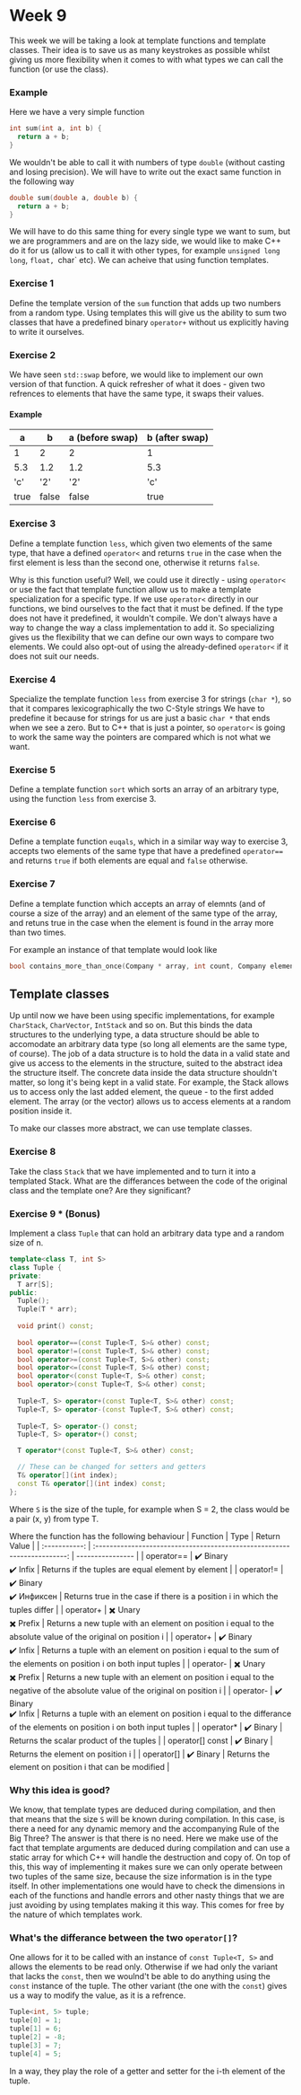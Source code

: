 # Week 9
This week we will be taking a look at template functions and template classes. Their idea is to save us as many keystrokes as possible whilst giving us more flexibility when it comes to with what types we can call the function (or use the class).

### Example
Here we have a very simple function

```c++
int sum(int a, int b) {
  return a + b;
}
```

We wouldn't be able to call it with numbers of type `double` (without casting and losing precision). We will have to write out the exact same function in the following way
```c++
double sum(double a, double b) {
  return a + b;
}
```
We will have to do this same thing for every single type we want to sum, but we are programmers and are on the lazy side, we would like to make C++ do it for us (allow us to call it with other types, for example `unsigned long long`, `float, `char` etc). We can acheive that using function templates.

### Exercise 1
Define the template version of the `sum` function that adds up two numbers from a random type.
Using templates this will give us the ability to sum two classes that have a predefined binary `operator+` without us explicitly having to write it ourselves.

### Exercise 2
We have seen `std::swap` before, we would like to implement our own version of that function.
A quick refresher of what it does - given two refrences to elements that have the same type, it swaps their values.

#### Example

|   a   |   b   |   a (before swap) | b (after swap) |
| ----- | ----- | --------------- | ---------------- |
|   1   |   2   |        2        |      1           |
|  5.3  |  1.2  |       1.2       |     5.3          |
|  'c'  |  '2'  |       '2'       |     'c'          |
| true  | false |      false      |     true         |

### Exercise 3
Define a template function `less`, which given two elements of the same type, that have a defined `operator<` and returns `true` in the case when the first element is less than the second one, otherwise it returns `false`.

Why is this function useful? Well, we could use it directly - using `operator<` or use the fact that template function allow us to make a template specialization for a specific type. If we use `operator<` directly in our functions, we bind ourselves to the fact that it must be defined. If the type does not have it predefined, it wouldn't compile. We don't always have a way to change the way a class implementation to add it. So specializing gives us the flexibility that we can define our own ways to compare two elements. We could also opt-out of using the already-defined `operator<` if it does not suit our needs.

### Exercise 4
Specialize the template function `less` from exercise 3 for strings (`char *`), so that it compares lexicographically the two C-Style strings
We have to predefine it because for strings for us are just a basic `char *` that ends when we see a zero. But to C++ that is just a pointer, so `operator<` is going to work the same way the pointers are compared which is not what we want.

### Exercise 5
Define a template function `sort` which sorts an array of an arbitrary type, using the function `less` from exercise 3.

### Exercise 6
Define a template function `euqals`, which in a similar way way to exercise 3, accepts two elements of the same type that have a predefined `operator==` and returns `true` if both elements are equal and `false` otherwise.

### Exercise 7
Define a template function which accepts an array of elemnts (and of course a size of the array) and an element of the same type of the array, and retuns true in the case when the element is found in the array more than two times.

For example an instance of that template would look like
```c++
bool contains_more_than_once(Company * array, int count, Company element);
```

## Template classes
Up until now we have been using specific implementations, for example `CharStack`, `CharVector`, `IntStack` and so on.
But this binds the data structures to the underlying type, a data structure should be able to accomodate an arbitrary data type (so long all elements are the same type, of course). The job of a data structure is to hold the data in a valid state and give us access to the elements in the structure, suited to the abstract idea the structure itself. The concrete data inside the data structure shouldn't matter, so long it's being kept in a valid state.
For example, the Stack allows us to access only the last added element, the queue - to the first added element. The array (or the vector) allows us to access elements at a random position inside it.

To make our classes more abstract, we can use template classes.

### Exercise 8
Take the class `Stack` that we have implemented and to turn it into a templated Stack.
What are the differances between the code of the original class and the template one? Are they significant?

### Exercise 9 * (Bonus)
Implement a class `Tuple` that can hold an arbitrary data type and a random size of n.


```c++
template<class T, int S>
class Tuple {
private:
  T arr[S];
public:
  Tuple();
  Tuple(T * arr);
 
  void print() const;
  
  bool operator==(const Tuple<T, S>& other) const;
  bool operator!=(const Tuple<T, S>& other) const;
  bool operator>=(const Tuple<T, S>& other) const;
  bool operator<=(const Tuple<T, S>& other) const;
  bool operator<(const Tuple<T, S>& other) const;
  bool operator>(const Tuple<T, S>& other) const;
  
  Tuple<T, S> operator+(const Tuple<T, S>& other) const;
  Tuple<T, S> operator-(const Tuple<T, S>& other) const;
  
  Tuple<T, S> operator-() const;
  Tuple<T, S> operator+() const;

  T operator*(const Tuple<T, S>& other) const;

  // These can be changed for setters and getters
  T& operator[](int index);
  const T& operator[](int index) const;
};
```

Where `S` is the size of the tuple, for example when S = 2, the class would be a pair (x, y) from type T.

Where the function has the following behaviour
|   Function |                          Type                                              | Return Value |
| :-----------: | :----------------------------------------------------------------------:  | ---------------- |
|   operator==  | :heavy_check_mark: Binary </br> :heavy_check_mark: Infix | Returns if the tuples are equal element by element | 
|   operator!=  | :heavy_check_mark: Binary </br>  :heavy_check_mark: Инфиксен           | Returns true in the case if there is a position i in which the tuples differ | 
|   operator+  | :heavy_multiplication_x: Unary </br> :heavy_multiplication_x: Prefix | Returns a new tuple with an element on position i equal to the absolute value of the original on position i | 
|   operator+  | :heavy_check_mark: Binary </br> :heavy_check_mark: Infix | Returns a tuple with an element on position i equal to the sum of the elements on position i on both input tuples | 
|   operator-  | :heavy_multiplication_x: Unary </br> :heavy_multiplication_x: Prefix | Returns a new tuple with an element on position i equal to the negative of the absolute value of the original on position i | 
|   operator-  | :heavy_check_mark: Binary </br> :heavy_check_mark: Infix | Returns a tuple with an element on position i equal to the differance of the elements on position i on both input tuples | 
|   operator\* | :heavy_check_mark: Binary          | Returns the scalar product of the tuples |
|   operator[] const | :heavy_check_mark: Binary    | Returns the element on position i |
|   operator[] | :heavy_check_mark: Binary          | Returns the element on position i that can be modified | 

### Why this idea is good?
We know, that template types are deduced during compilation, and then that means that the size `S` will be known during compilation.
In this case, is there a need for any dynamic memory and the accompanying Rule of the Big Three?
The answer is that there is no need. Here we make use of the fact that template arguments are deduced during compilation and can use a static array for which C++ will handle the destruction and copy of. On top of this, this way of implementing it makes sure we can only operate between two tuples of the same size, because the size information is in the type itself. In other implementations one would have to check the dimensions in each of the functions and handle errors and other nasty things that we are just avoiding by using templates making it this way. This comes for free by the nature of which templates work.

### What's the differance between the two `operator[]`?
One allows for it to be called with an instance of `const Tuple<T, S>` and allows the elements to be read only. Otherwise if we had only the variant that lacks the `const`, then we woulnd't be able to do anything using the `const` instance of the tuple. The other variant (the one with the `const`) gives us a way to modify the value, as it is a refrence.

```c++
Tuple<int, 5> tuple;
tuple[0] = 1;
tuple[1] = 6;
tuple[2] = -8;
tuple[3] = 7;
tuple[4] = 5;
```

In a way, they play the role of a getter and setter for the i-th element of the tuple.
